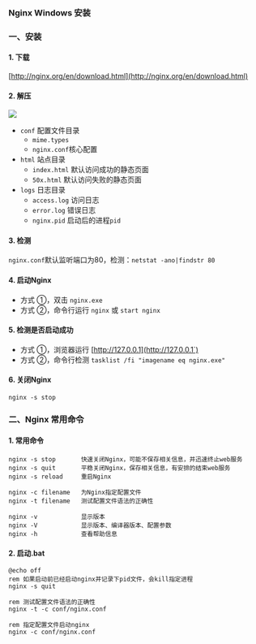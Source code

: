 ### Nginx Windows 安装

### 一、安装
#### 1. 下载
[http://nginx.org/en/download.html](http://nginx.org/en/download.html)

#### 2. 解压
![](https://fgq233.github.io/imgs/java/nginx1.png)

* `conf` 配置文件目录
  * `mime.types` 
  * `nginx.conf`核心配置
* `html` 站点目录
  * `index.html` 默认访问成功的静态页面
  * `50x.html`   默认访问失败的静态页面
* `logs` 日志目录
  * `access.log` 访问日志
  * `error.log`  错误日志
  * `nginx.pid`  启动后的进程`pid`

#### 3. 检测
`nginx.conf`默认监听端口为80，检测：`netstat -ano|findstr 80`


#### 4. 启动Nginx
* 方式 ①，双击 `nginx.exe`
* 方式 ②，命令行运行  `nginx` 或 `start nginx`

#### 5. 检测是否启动成功
* 方式 ①，浏览器运行 [http://127.0.0.1](http://127.0.0.1`)
* 方式 ②，命令行检测 `tasklist /fi "imagename eq nginx.exe"`

#### 6. 关闭Nginx
`nginx -s stop`

### 二、Nginx 常用命令
#### 1. 常用命令
```
nginx -s stop       快速关闭Nginx，可能不保存相关信息，并迅速终止web服务
nginx -s quit       平稳关闭Nginx，保存相关信息，有安排的结束web服务
nginx -s reload     重启Nginx

nginx -c filename   为Nginx指定配置文件
nginx -t filename   测试配置文件语法的正确性

nginx -v            显示版本
nginx -V            显示版本、编译器版本、配置参数
nginx -h            查看帮助信息
```

#### 2. 启动.bat
```
@echo off
rem 如果启动前已经启动nginx并记录下pid文件，会kill指定进程
nginx -s quit

rem 测试配置文件语法的正确性
nginx -t -c conf/nginx.conf

rem 指定配置文件启动nginx
nginx -c conf/nginx.conf
```
